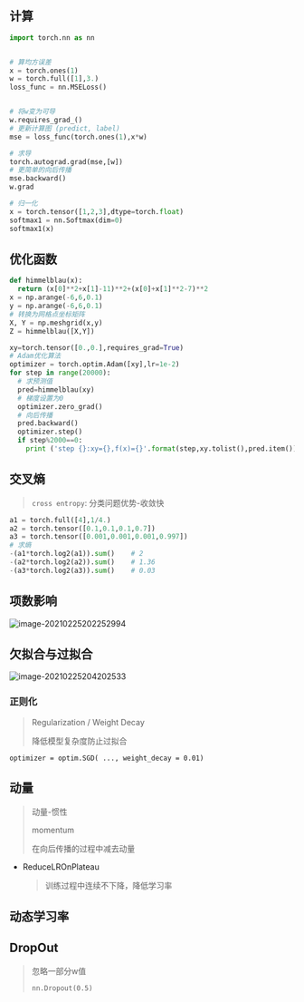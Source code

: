 <!-- 
title: 11-Pytorch基础
sort: 
--> 

## 计算

```python
import torch.nn as nn


# 算均方误差
x = torch.ones(1)
w = torch.full([1],3.)
loss_func = nn.MSELoss()


# 将w变为可导
w.requires_grad_()
# 更新计算图 (predict, label)
mse = loss_func(torch.ones(1),x*w)

# 求导
torch.autograd.grad(mse,[w])
# 更简单的向后传播
mse.backward()
w.grad

# 归一化
x = torch.tensor([1,2,3],dtype=torch.float)
softmax1 = nn.Softmax(dim=0)
softmax1(x)
```

## 优化函数

```python
def himmelblau(x):
  return (x[0]**2+x[1]-11)**2+(x[0]+x[1]**2-7)**2
x = np.arange(-6,6,0.1)
y = np.arange(-6,6,0.1)
# 转换为网格点坐标矩阵
X, Y = np.meshgrid(x,y)
Z = himmelblau([X,Y])

xy=torch.tensor([0.,0.],requires_grad=True)
# Adam优化算法
optimizer = torch.optim.Adam([xy],lr=1e-2)
for step in range(20000):
  # 求预测值
  pred=himmelblau(xy)
  # 梯度设置为0
  optimizer.zero_grad()
  # 向后传播
  pred.backward()
  optimizer.step()
  if step%2000==0:
    print ('step {}:xy={},f(x)={}'.format(step,xy.tolist(),pred.item()))

```

## 交叉熵

> `cross entropy`: 分类问题优势-收敛快

```python
a1 = torch.full([4],1/4.)
a2 = torch.tensor([0.1,0.1,0.1,0.7])
a3 = torch.tensor([0.001,0.001,0.001,0.997])
# 求熵
-(a1*torch.log2(a1)).sum()    # 2
-(a2*torch.log2(a2)).sum()    # 1.36
-(a3*torch.log2(a3)).sum()    # 0.03
```

## 项数影响

![image-20210225202252994](https://gitee.com/nmdfzf404/Image-hosting/raw/master/2021/image-20210225202252994.png)

## 欠拟合与过拟合

![image-20210225204202533](https://gitee.com/nmdfzf404/Image-hosting/raw/master/2021/image-20210225204202533.png)

### 正则化

>  Regularization / Weight Decay
>
> 降低模型复杂度防止过拟合

`optimizer = optim.SGD( ..., weight_decay = 0.01)`

## 动量

> 动量-惯性
>
> momentum
>
> 在向后传播的过程中减去动量

- ReduceLROnPlateau

  > 训练过程中连续不下降，降低学习率

## 动态学习率

## DropOut

> 忽略一部分w值
>
> `nn.Dropout(0.5)`

